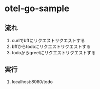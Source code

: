 # otel-go-sample

## 流れ
1. curlでbffにリクエストリクエストする
2. bffからtodoにリクエストリクエストする
3. todoからgreetにリクエストリクエストする

## 実行
1. localhost:8080/todo
